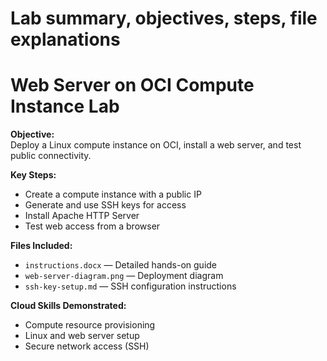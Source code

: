 # Lab summary, objectives, steps, file explanations

# Web Server on OCI Compute Instance Lab

**Objective:**  
Deploy a Linux compute instance on OCI, install a web server, and test public connectivity.

**Key Steps:**  
- Create a compute instance with a public IP
- Generate and use SSH keys for access
- Install Apache HTTP Server
- Test web access from a browser

**Files Included:**
- `instructions.docx` — Detailed hands-on guide
- `web-server-diagram.png` — Deployment diagram
- `ssh-key-setup.md` — SSH configuration instructions

**Cloud Skills Demonstrated:**  
- Compute resource provisioning
- Linux and web server setup
- Secure network access (SSH)

